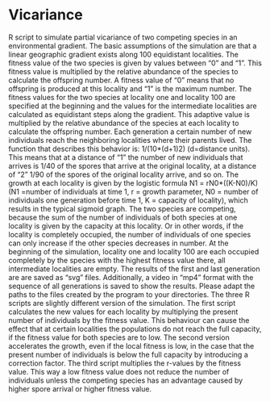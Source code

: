 # Vicariance
R script to simulate partial vicariance of two competing species in an environmental gradient.
The basic assumptions of the simulation are that a linear geographic gradient exists along 100 equidistant localities. The fitness value of the two species is given by values between “0” and “1”. This fitness value is multiplied by the relative abundance of the species to calculate the offspring number. A fitness value of “0” means that no offspring is produced at this locality and “1” is the maximum number. The fitness values for the two species at locality one and locality 100 are specified at the beginning and the values for the intermediate localities are calculated as equidistant steps along the gradient. This adaptive value is multiplied by the relative abundance of the species at each locality to calculate the offspring number. Each generation a certain number of new individuals reach the neighboring localities where their parents lived. The function that describes this behavior is: 1/(10*(d+1)2) (d=distance units). This means that at a distance of “1” the number of new individuals that arrives is 1/40 of the spores that arrive at the original locality, at a distance of “2” 1/90 of the spores of the original locality arrive, and so on. The growth at each locality is given by the logistic formula N1 = rN0*((K-N0)/K) (N1 =number of individuals at time 1, r = growth parameter, N0 = number of individuals one generation before time 1, K = capacity of locality), which results in the typical sigmoid graph. The two species are competing, because the sum of the number of individuals of both species at one locality is given by the capacity at this locality. Or in other words, if the locality is completely occupied, the number of individuals of one species can only increase if the other species decreases in number. At the beginning of the simulation, locality one and locality 100 are each occupied completely by the species with the highest fitness value there, all intermediate localities are empty. The results of the first and last generation are are saved as “svg” files. Additionally, a video in “mp4” format with the sequence of all generations is saved to show the results. Please adapt the paths to the files created by the program to your directories.
The three R scripts are slightly different version of the simulation. The first script calculates the new values for each locality by multiplying the present number of individuals by the fitness value. This behaviour can cause the effect that at certain localities the populations do not reach the full capacity, if the fitness value for both species are to low. The second version accelerates the growth, even if the local fitness is low, in the case that the present number of individuals is below the full capacity by introducing a correction factor. The third script multiplies the r-values by the fitness value. This way a low fitness value does not reduce the number of individuals unless the competing species has an advantage caused by higher spore arrival or higher fitness value.
